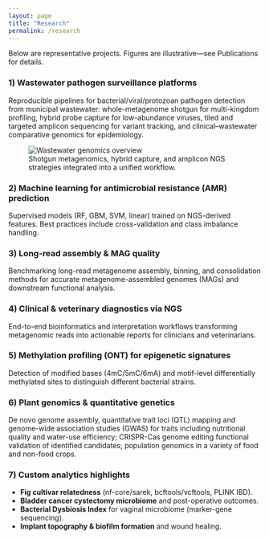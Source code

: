 ```yaml
---
layout: page
title: "Research"
permalink: /research
---
```


Below are representative projects. Figures are illustrative—see Publications for details.

### 1) Wastewater pathogen surveillance platforms
Reproducible pipelines for bacterial/viral/protozoan pathogen detection from municipal wastewater: whole-metagenome shotgun for multi-kingdom profiling, hybrid probe capture for low-abundance viruses, tiled and targeted amplicon sequencing for variant tracking, and clinical–wastewater comparative genomics for epidemiology.
<figure class="figure">
  <img src="/assets/img/research/wastewater.png" alt="Wastewater genomics overview">
  <figcaption>Shotgun metagenomics, hybrid capture, and amplicon NGS strategies integrated into a unified workflow.</figcaption>
</figure>

### 2) Machine learning for antimicrobial resistance (AMR) prediction
Supervised models (RF, GBM, SVM, linear) trained on NGS-derived features. Best practices include cross-validation and class imbalance handling.

### 3) Long-read assembly & MAG quality
Benchmarking long-read metagenome assembly, binning, and consolidation methods for accurate metagenome-assembled genomes (MAGs) and downstream functional analysis.

### 4) Clinical & veterinary diagnostics via NGS
End-to-end bioinformatics and interpretation workflows transforming metagenomic reads into actionable reports for clinicians and veterinarians.

### 5) Methylation profiling (ONT) for epigenetic signatures
Detection of modified bases (4mC/5mC/6mA) and motif-level differentially methylated sites to distinguish different bacterial strains.

### 6) Plant genomics & quantitative genetics
De novo genome assembly, quantitative trait loci (QTL) mapping and genome-wide association studies (GWAS) for traits including nutritional quality and water-use efficiency; CRISPR-Cas genome editing functional validation of identified candidates; population genomics in a variety of food and non-food crops.

### 7) Custom analytics highlights
- **Fig cultivar relatedness** (nf-core/sarek, bcftools/vcftools, PLINK IBD).  
- **Bladder cancer cystectomy microbiome** and post-operative outcomes.  
- **Bacterial Dysbiosis Index** for vaginal microbiome (marker-gene sequencing).  
- **Implant topography & biofilm formation** and wound healing.
